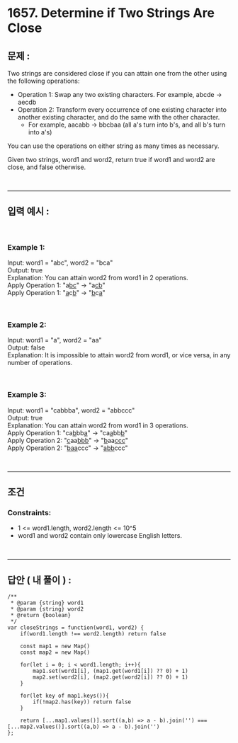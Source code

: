 # 1657. Determine if Two Strings Are Close

## 문제 :

Two strings are considered close if you can attain one from the other using the following operations:

- Operation 1: Swap any two existing characters.
  For example, abcde -> aecdb
- Operation 2: Transform every occurrence of one existing character into another existing character, and do the same with the other character.
  - For example, aacabb -> bbcbaa (all a's turn into b's, and all b's turn into a's)

You can use the operations on either string as many times as necessary.

Given two strings, word1 and word2, return true if word1 and word2 are close, and false otherwise.

<br/>

---

## 입력 예시 :

<br/>

### Example 1:

Input: word1 = "abc", word2 = "bca"
<br/>
Output: true
<br/>
Explanation: You can attain word2 from word1 in 2 operations.
<br/>
Apply Operation 1: "a<u>bc</u>" -> "a<u>cb</u>"
<br/>
Apply Operation 1: "<u>a</u>c<u>b</u>" -> "<u>b</u>c<u>a</u>"

<br/>

### Example 2:

Input: word1 = "a", word2 = "aa"
<br/>
Output: false
<br/>
Explanation: It is impossible to attain word2 from word1, or vice versa, in any number of operations.

<br/>

### Example 3:

Input: word1 = "cabbba", word2 = "abbccc"
<br/>
Output: true
<br/>
Explanation: You can attain word2 from word1 in 3 operations.
<br/>
Apply Operation 1: "ca<u>b</u>bb<u>a</u>" -> "ca<u>a</u>bb<u>b</u>"
<br/>
Apply Operation 2: "<u>c</u>aa<u>bbb</u>" -> "<u>b</u>aa<u>ccc</u>"
<br/>
Apply Operation 2: "<u>baa</u>ccc" -> "<u>abb</u>ccc"

<br/>

---

## 조건

### Constraints:

- 1 <= word1.length, word2.length <= 10^5
- word1 and word2 contain only lowercase English letters.

<br/>

---

## 답안 ( 내 풀이 ) :

```
/**
 * @param {string} word1
 * @param {string} word2
 * @return {boolean}
 */
var closeStrings = function(word1, word2) {
    if(word1.length !== word2.length) return false

    const map1 = new Map()
    const map2 = new Map()

    for(let i = 0; i < word1.length; i++){
        map1.set(word1[i], (map1.get(word1[i]) ?? 0) + 1)
        map2.set(word2[i], (map2.get(word2[i]) ?? 0) + 1)
    }

    for(let key of map1.keys()){
        if(!map2.has(key)) return false
    }

    return [...map1.values()].sort((a,b) => a - b).join('') === [...map2.values()].sort((a,b) => a - b).join('')
};
```
